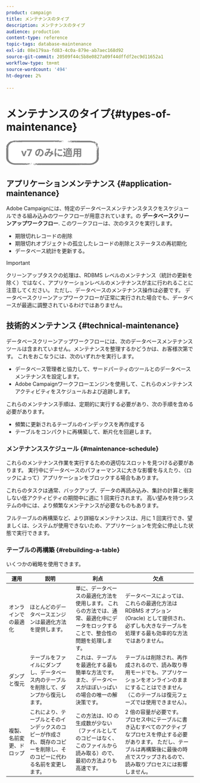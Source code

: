 ```yaml
---
product: campaign
title: メンテナンスのタイプ
description: メンテナンスのタイプ
audience: production
content-type: reference
topic-tags: database-maintenance
exl-id: 08e179aa-fd83-4c0a-879e-ab7aec168d92
source-git-commit: 20509f44c5b8e0827a09f44dffdf2ec9d11652a1
workflow-type: tm+mt
source-wordcount: '494'
ht-degree: 2%

---
```


# メンテナンスのタイプ{#types-of-maintenance}

![](../../assets/v7-only.svg)

## アプリケーションメンテナンス {#application-maintenance}

Adobe Campaignには、特定のデータベースメンテナンスタスクをスケジュールできる組み込みのワークフローが用意されています。の **データベースクリーンアップワークフロー**. このワークフローは、次のタスクを実行します。

* 期限切れレコードの削除
* 期限切れオブジェクトの孤立したレコードの削除とステータスの再初期化
* データベース統計を更新する。

>[!IMPORTANT]
>
>クリーンアップタスクの処理は、RDBMS レベルのメンテナンス（統計の更新を除く）ではなく、アプリケーションレベルのメンテナンスが主に行われることに注意してください。 ただし、データベースのメンテナンス操作は必要です。 データベースクリーンアップワークフローが正常に実行された場合でも、データベースが最適に調整されているわけではありません。

## 技術的メンテナンス {#technical-maintenance}

データベースクリーンアップワークフローには、次のデータベースメンテナンスツールは含まれていません。メンテナンスを整理するかどうかは、お客様次第です。 これをおこなうには、次のいずれかを実行します。

* データベース管理者と協力して、サードパーティのツールとのデータベースメンテナンスを設定します。
* Adobe Campaignワークフローエンジンを使用して、これらのメンテナンスアクティビティをスケジュールおよび追跡します。

これらのメンテナンス手順は、定期的に実行する必要があり、次の手順を含める必要があります。

* 頻繁に更新されるテーブルのインデックスを再作成する
* テーブルをコンパクトに再構築して、断片化を回避します。

### メンテナンススケジュール {#maintenance-schedule}

これらのメンテナンス作業を実行するための適切なスロットを見つける必要があります。 実行中にデータベースのパフォーマンスに大きな影響を与えたり、（ロックによって）アプリケーションをブロックする場合もあります。

これらのタスクは通常、バックアップ、データの再読み込み、集計の計算と衝突しない低アクティビティの期間中に週に 1 回実行されます。 高い望みを持つシステムの中には、より頻繁なメンテナンスが必要なものもあります。

フルテーブルの再構築など、より詳細なメンテナンスは、月に 1 回実行でき、望ましくは、システムが使用できないため、アプリケーションを完全に停止した状態で実行できます。

### テーブルの再構築 {#rebuilding-a-table}

いくつかの戦略を使用できます。

<table> 
 <thead> 
  <tr> 
   <th> 運用 </th> 
   <th> 説明 </th> 
   <th> 利点 </th> 
   <th> 欠点 </th> 
  </tr> 
 </thead> 
 <tbody> 
  <tr> 
   <td> オンラインでの最適化<br /> </td> 
   <td> ほとんどのデータベースエンジンは最適化方法を提供します。<br /> </td> 
   <td> 単に、データベースの最適化方法を使用します。 これらの方法では、通常、最適化中にデータをロックすることで、整合性の問題を処理します。<br /> </td> 
   <td> データベースによっては、これらの最適化方法は RDBMS オプション (Oracle) として提供され、必ずしも大きなテーブルを処理する最も効率的な方法ではありません。<br /> </td> 
  </tr> 
  <tr> 
   <td> ダンプと復元<br /> </td> 
   <td> テーブルをファイルにダンプし、データベース内のテーブルを削除して、ダンプから復元します。<br /> </td> 
   <td> これは、テーブルを最適化する最も簡単な方法です。 また、データベースがほぼいっぱいの場合の唯一の解決策です。<br /> </td> 
   <td> テーブルは削除され、再作成されるので、読み取り専用モードでも、アプリケーションをオンラインのままにすることはできません（このテーブルは復元フェーズでは使用できません）。<br /> </td> 
  </tr> 
  <tr> 
   <td> 複製、名前変更、ドロップ<br /> </td> 
   <td> これにより、テーブルとそのインデックスのコピーが作成され、既存のコピーを削除し、そのコピーに代わる名前を変更します。<br /> </td> 
   <td> この方法は、IO の生成数が少ない（ファイルとしてのコピーはなく、このファイルから読み取る）ので、最初の方法よりも高速です。<br /> </td> 
   <td> 2 倍の容量が必要です。<br /> プロセス中にテーブルに書き込むすべてのアクティブなプロセスを停止する必要があります。 ただし、テーブルは再構築後に最後の時点でスワップされるので、読み取りプロセスには影響しません。 <br /> </td> 
  </tr> 
 </tbody> 
</table>
